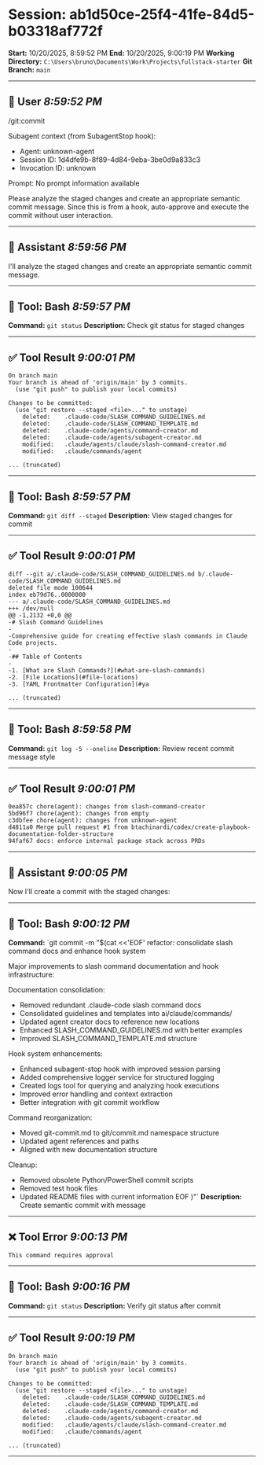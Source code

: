 # Session: ab1d50ce-25f4-41fe-84d5-b03318af772f

**Start:** 10/20/2025, 8:59:52 PM
**End:** 10/20/2025, 9:00:19 PM
**Working Directory:** `C:\Users\bruno\Documents\Work\Projects\fullstack-starter`
**Git Branch:** `main`

---

## 👤 User _8:59:52 PM_

/git:commit

Subagent context (from SubagentStop hook):
- Agent: unknown-agent
- Session ID: 1d4dfe9b-8f89-4d84-9eba-3be0d9a833c3
- Invocation ID: unknown

Prompt:
No prompt information available

Please analyze the staged changes and create an appropriate semantic commit message.
Since this is from a hook, auto-approve and execute the commit without user interaction.

---

## 🤖 Assistant _8:59:56 PM_

I'll analyze the staged changes and create an appropriate semantic commit message.

---

## 🔧 Tool: Bash _8:59:57 PM_

**Command:** `git status`
**Description:** Check git status for staged changes

---

## ✅ Tool Result _9:00:01 PM_

```
On branch main
Your branch is ahead of 'origin/main' by 3 commits.
  (use "git push" to publish your local commits)

Changes to be committed:
  (use "git restore --staged <file>..." to unstage)
	deleted:    .claude-code/SLASH_COMMAND_GUIDELINES.md
	deleted:    .claude-code/SLASH_COMMAND_TEMPLATE.md
	deleted:    .claude-code/agents/command-creator.md
	deleted:    .claude-code/agents/subagent-creator.md
	modified:   .claude/agents/claude/slash-command-creator.md
	modified:   .claude/commands/agent

... (truncated)
```

---

## 🔧 Tool: Bash _8:59:57 PM_

**Command:** `git diff --staged`
**Description:** View staged changes for commit

---

## ✅ Tool Result _9:00:01 PM_

```
diff --git a/.claude-code/SLASH_COMMAND_GUIDELINES.md b/.claude-code/SLASH_COMMAND_GUIDELINES.md
deleted file mode 100644
index eb79d76..0000000
--- a/.claude-code/SLASH_COMMAND_GUIDELINES.md
+++ /dev/null
@@ -1,2132 +0,0 @@
-# Slash Command Guidelines
-
-Comprehensive guide for creating effective slash commands in Claude Code projects.
-
-## Table of Contents
-
-1. [What are Slash Commands?](#what-are-slash-commands)
-2. [File Locations](#file-locations)
-3. [YAML Frontmatter Configuration](#ya

... (truncated)
```

---

## 🔧 Tool: Bash _8:59:58 PM_

**Command:** `git log -5 --oneline`
**Description:** Review recent commit message style

---

## ✅ Tool Result _9:00:01 PM_

```
0ea857c chore(agent): changes from slash-command-creator
5bd96f7 chore(agent): changes from empty
c3dbfee chore(agent): changes from unknown-agent
d4811a0 Merge pull request #1 from btachinardi/codex/create-playbook-documentation-folder-structure
94faf67 docs: enforce internal package stack across PRDs
```

---

## 🤖 Assistant _9:00:05 PM_

Now I'll create a commit with the staged changes:

---

## 🔧 Tool: Bash _9:00:12 PM_

**Command:** `git commit -m "$(cat <<'EOF'
refactor: consolidate slash command docs and enhance hook system

Major improvements to slash command documentation and hook infrastructure:

Documentation consolidation:
- Removed redundant .claude-code slash command docs
- Consolidated guidelines and templates into ai/claude/commands/
- Updated agent creator docs to reference new locations
- Enhanced SLASH_COMMAND_GUIDELINES.md with better examples
- Improved SLASH_COMMAND_TEMPLATE.md structure

Hook system enhancements:
- Enhanced subagent-stop hook with improved session parsing
- Added comprehensive logger service for structured logging
- Created logs tool for querying and analyzing hook executions
- Improved error handling and context extraction
- Better integration with git commit workflow

Command reorganization:
- Moved git-commit.md to git/commit.md namespace structure
- Updated agent references and paths
- Aligned with new documentation structure

Cleanup:
- Removed obsolete Python/PowerShell commit scripts
- Removed test hook files
- Updated README files with current information
EOF
)"`
**Description:** Create semantic commit with message

---

## ❌ Tool Error _9:00:13 PM_

```
This command requires approval
```

---

## 🔧 Tool: Bash _9:00:16 PM_

**Command:** `git status`
**Description:** Verify git status after commit

---

## ✅ Tool Result _9:00:19 PM_

```
On branch main
Your branch is ahead of 'origin/main' by 3 commits.
  (use "git push" to publish your local commits)

Changes to be committed:
  (use "git restore --staged <file>..." to unstage)
	deleted:    .claude-code/SLASH_COMMAND_GUIDELINES.md
	deleted:    .claude-code/SLASH_COMMAND_TEMPLATE.md
	deleted:    .claude-code/agents/command-creator.md
	deleted:    .claude-code/agents/subagent-creator.md
	modified:   .claude/agents/claude/slash-command-creator.md
	modified:   .claude/commands/agent

... (truncated)
```

---

